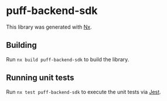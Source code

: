 # puff-backend-sdk

This library was generated with [Nx](https://nx.dev).

## Building

Run `nx build puff-backend-sdk` to build the library.

## Running unit tests

Run `nx test puff-backend-sdk` to execute the unit tests via [Jest](https://jestjs.io).
